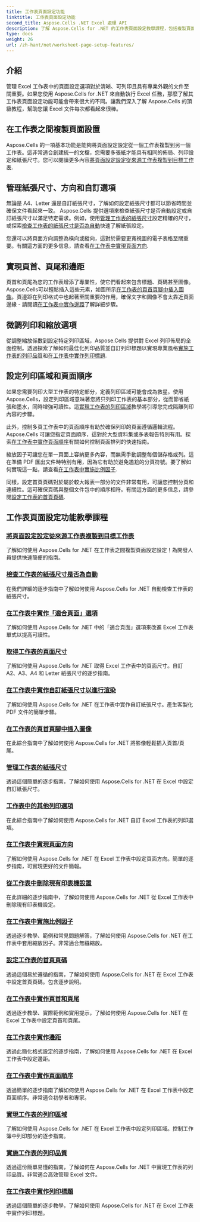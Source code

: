 ```yaml
---
title: 工作表頁面設定功能
linktitle: 工作表頁面設定功能
second_title: Aspose.Cells .NET Excel 處理 API
description: 了解 Aspose.Cells for .NET 的工作表頁面設定教學課程，包括複製頁面設定、管理紙張大小以及設定 Excel 工作表的列印品質。
type: docs
weight: 26
url: /zh-hant/net/worksheet-page-setup-features/
---
```

## 介紹

管理 Excel 工作表中的頁面設定選項對於清晰、可列印且具有專業外觀的文件至關重要。如果您使用 Aspose.Cells for .NET 來自動執行 Excel 任務，那麼了解其工作表頁面設定功能可能會帶來很大的不同。讓我們深入了解 Aspose.Cells 的頂級教程，幫助您讓 Excel 文件每次都看起來很棒。

## 在工作表之間複製頁面設置

Aspose.Cells 的一項基本功能是能夠將頁面設定設定從一個工作表複製到另一個工作表。這非常適合創建統一的文檔，您需要多張紙才能具有相同的佈局、列印設定和紙張尺寸。您可以閱讀更多內容[將頁面設定設定從來源工作表複製到目標工作表](./copy-page-setup-settings/).

## 管理紙張尺寸、方向和自訂選項
無論是 A4、Letter 還是自訂紙張尺寸，了解如何設定紙張尺寸都可以節省時間並確保文件看起來一致。 Aspose.Cells 提供選項來檢查紙張尺寸是否自動設定或自訂紙張尺寸以滿足特定需求。例如，使用[管理工作表的紙張尺寸](./manage-paper-size/)設定精確的尺寸，或探索[檢查工作表的紙張尺寸是否為自動](./check-automatic-paper-size/)快速了解紙張設定。

您還可以將頁面方向調整為橫向或縱向，這對於需要更寬視圖的電子表格至關重要。有關這方面的更多信息，請查看[在工作表中實現頁面方向](./implement-page-orientation/).

## 實現頁首、頁尾和邊距
頁首和頁尾為您的工作表增添了專業性，使它們看起來包含標題、頁碼甚至圖像。 Aspose.Cells可以輕鬆插入這些元素，如圖所示[在工作表的頁首頁腳中插入圖像](./insert-image-in-header-footer/)。頁邊距在列印格式中也起著至關重要的作用，確保文字和圖像不會太靠近頁面邊緣 - 請閱讀[在工作表中實作邊距](./implement-margins/)了解詳細步驟。

## 微調列印和縮放選項

從調整縮放係數到設定特定列印區域，Aspose.Cells 提供對 Excel 列印佈局的全面控制。透過探索了解如何最佳化列印品質並自訂列印標題以實現專業風格[實施工作表的列印品質](./implement-print-quality/)和[在工作表中實作列印標題](./implement-print-title/).

## 設定列印區域和頁面順序

如果您需要列印大型工作表的特定部分，定義列印區域可能會成為救星。使用 Aspose.Cells，設定列印區域意味著您將只列印工作表的基本部分，從而節省紙張和墨水，同時增強可讀性。這[實現工作表的列印區域](./implement-print-area/)教學將引導您完成隔離列印內容的步驟。

此外，控制多頁工作表中的頁面順序有助於確保列印的頁面遵循邏輯流程。 Aspose.Cells 可讓您指定頁面順序，這對於大型資料集或多表報告特別有用。探索[在工作表中實作頁面順序](./implement-page-order/)有關如何控制頁面排列的快速指南。

縮放因子可讓您在單一頁面上容納更多內容，而無需手動調整每個儲存格或列。這在準備 PDF 匯出文件時特別有用，因為它有助於避免尷尬的分頁符號。要了解如何實現這一點，請查看[在工作表中實施比例因子](./implement-scaling-factor/).

同樣，設定首頁頁碼對於屬於較大報表一部分的文件非常有用，可讓您控制分頁和連續性。這可確保頁碼與整個文件包中的順序相符。有關這方面的更多信息，請參閱[設定工作表的首頁頁碼](./set-first-page-number/).

## 工作表頁面設定功能教學課程
### [將頁面設定設定從來源工作表複製到目標工作表](./copy-page-setup-settings/)
了解如何使用 Aspose.Cells for .NET 在工作表之間複製頁面設定設定！為開發人員提供快速簡便的指南。
### [檢查工作表的紙張尺寸是否為自動](./check-automatic-paper-size/)
在我們詳細的逐步指南中了解如何使用 Aspose.Cells for .NET 自動檢查工作表的紙張尺寸。
### [在工作表中實作「適合頁面」選項](./implement-fit-to-pages-options/)
了解如何使用 Aspose.Cells for .NET 中的「適合頁面」選項來改進 Excel 工作表單式以提高可讀性。
### [取得工作表的頁面尺寸](./get-page-dimensions/)
了解如何使用 Aspose.Cells for .NET 取得 Excel 工作表中的頁面尺寸。自訂 A2、A3、A4 和 Letter 紙張尺寸的逐步指南。
### [在工作表中實作自訂紙張尺寸以進行渲染](./implement-custom-paper-size-for-rendering/)
了解如何使用 Aspose.Cells for .NET 在工作表中實作自訂紙張尺寸。產生客製化 PDF 文件的簡單步驟。
### [在工作表的頁首頁腳中插入圖像](./insert-image-in-header-footer/)
在此綜合指南中了解如何使用 Aspose.Cells for .NET 將影像輕鬆插入頁首/頁尾。
### [管理工作表的紙張尺寸](./manage-paper-size/)
透過這個簡單的逐步指南，了解如何使用 Aspose.Cells for .NET 在 Excel 中設定自訂紙張尺寸。
### [工作表中的其他列印選項](./other-print-options/)
在此綜合指南中了解如何使用 Aspose.Cells for .NET 自訂 Excel 工作表的列印選項。
### [在工作表中實現頁面方向](./implement-page-orientation/)
了解如何使用 Aspose.Cells for .NET 在 Excel 工作表中設定頁面方向。簡單的逐步指南，可實現更好的文件簡報。
### [從工作表中刪除現有印表機設置](./remove-existing-printer-settings/)
在此詳細的逐步指南中，了解如何使用 Aspose.Cells for .NET 從 Excel 工作表中刪除現有印表機設定。
### [在工作表中實施比例因子](./implement-scaling-factor/)
透過逐步教學、範例和常見問題解答，了解如何使用 Aspose.Cells for .NET 在工作表中套用縮放因子。非常適合無縫縮放。
### [設定工作表的首頁頁碼](./set-first-page-number/)
透過這個易於遵循的指南，了解如何使用 Aspose.Cells for .NET 在 Excel 工作表中設定首頁頁碼。包含逐步說明。
### [在工作表中實作頁首和頁尾](./implement-header-and-footer/)
透過逐步教學、實際範例和實用提示，了解如何使用 Aspose.Cells for .NET 在 Excel 工作表中設定頁首和頁尾。
### [在工作表中實作邊距](./implement-margins/)
透過此簡化格式設定的逐步指南，了解如何使用 Aspose.Cells for .NET 在 Excel 工作表中設定邊距。
### [在工作表中實作頁面順序](./implement-page-order/)
透過簡單的逐步指南了解如何使用 Aspose.Cells for .NET 在 Excel 工作表中設定頁面順序。非常適合初學者和專家。
### [實現工作表的列印區域](./implement-print-area/)
了解如何使用 Aspose.Cells for .NET 在 Excel 工作表中設定列印區域。控制工作簿中列印部分的逐步指南。
### [實施工作表的列印品質](./implement-print-quality/)
透過這份簡單易懂的指南，了解如何在 Aspose.Cells for .NET 中實現工作表的列印品質。非常適合高效管理 Excel 文件。
### [在工作表中實作列印標題](./implement-print-title/)
透過這個簡單的逐步教學，了解如何使用 Aspose.Cells for .NET 在 Excel 工作表中實作列印標題。